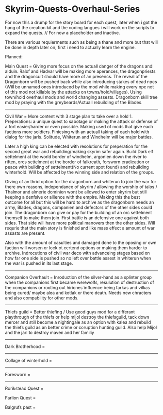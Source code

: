 # Skyrim-Quests-Overhaul-Series
For now this a drump for the story board for each quest, later when i got the hang of the creation kit and the coding langues i will work on the scripts to expand the quests. // For now a placeholder and inactive.

There are various requierments such as being a thane and more but that will be done in depth later on, first i need to actually learn the engine.

Planned:

Main Quest = Giving more focus on the actuall danger of the dragons and alduin. Ralof and Hadvar will be making more aperances, the dragonpriests and the dragoncult should have more of an presencs. The reveal of the Dragonborn will be pushed back while also introducing stakes of dead npcs (Will be unnamed ones introduced by the mod while making every npc not of this mod not killable by the attacks on towns/hold/villages). Using town/hold overhaul mods and world changing assests. Dragonborn skill tree mod by praying with the greybeards/Actuall rebuilding of the Blades.

-------------------------------------------------------------------------------------------------------------------------------------------------------------------------

Civil War = More content with 3 stage plan to take over a hold 1. Preperations: a unique quest to sabotage or making the attack or defense of a fort easier/harder or even possible. Making used of mods that give each factions more soldiers. Finiesing with an actuall taking of each hold with dialog for the jarls. Solitude, Whiterun and Windhelm will be major battles.

Later a high king can be elected with resolutions for preperation for the second great war and rebuilding/making skyrim safer again. Build Dark elf settelment at the world border of windhelm, argonien down the river to riften, orcs settelment at the border of falkreath, forsworn eradication or peace with building of settelment(No current spot found) and rebuilding winterhold. Will be affected by the winning side and relation of the groups.

Giving of an thrid option for the dragonborn and whiterun to join the war for there own reasons, independance of skyrim / allowing the worship of talos / Thalmor and almerie dominion wont be allowed to enter skyrim but still keeping a denfsive or allience with the empire. Making this the best outcome for all but this will be hard to archive as the dragonborn needs an army, Blades, dragons, companien and defectors of the other sides could join. The dragonborn can give or pay for the building of an orc settelment themself to make them join. First battle is an defensive one against both sides. That side will have more political manovers then the other sides. Will requrie that the main story is finished and like mass effect a amount of war assasts are present.

Also with the amount of casulties and damaged done to the oposing or own faction will worsen or lock ot certend options or making them harder to archive. Indrocutions of civil war deco with advanceing stages based on how far one side is pushed so no left over battle assest in whiterun when the war is pushed in its last stage.

-------------------------------------------------------------------------------------------------------------------------------------------------------------------------

Companion Overhault = Inroduction of the silver-hand as a splinter group when the companions first became werewolfs, resulution of destruction of the companions or rooting out hiricnes´influence being farkas and vilkas being cured/ maybe alea and kotlak or there death. Needs new chracters and also compability for other mods.

-------------------------------------------------------------------------------------------------------------------------------------------------------------------------

Thiefs guild = Better thiefing / Use good guys mod for a differant playthrough of the thiefs or help mijol destroy the thiefsguild, tack down mercer and still become a nightingale as an option with kalea and rebuild the thiefs guild as an better crime or coruption hunting guild. Also help Mijol and the jarl to destroy maven and her familiy

-------------------------------------------------------------------------------------------------------------------------------------------------------------------------

Dark Brotherhood =

-------------------------------------------------------------------------------------------------------------------------------------------------------------------------

Collage of winterhold = 

-------------------------------------------------------------------------------------------------------------------------------------------------------------------------

Foresworn =

-------------------------------------------------------------------------------------------------------------------------------------------------------------------------

Rorikstead Quest =

Farlion Quest =

Balgrufs past =





